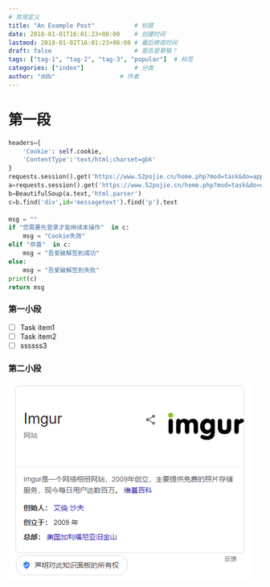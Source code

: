 ```yaml
---
# 常用定义
title: "An Example Post"           # 标题
date: 2018-01-01T16:01:23+08:00    # 创建时间
lastmod: 2018-01-02T16:01:23+08:00 # 最后修改时间
draft: false                       # 是否是草稿？
tags: ["tag-1", "tag-2", "tag-3", "popular"]  # 标签
categories: ["index"]              # 分类
author: "ddb"                  # 作者
---
```


# 第一段

``` python
headers={
	'Cookie': self.cookie,
	'ContentType':'text/html;charset=gbk'
}
requests.session().get('https://www.52pojie.cn/home.php?mod=task&do=apply&id=2',headers=headers)
a=requests.session().get('https://www.52pojie.cn/home.php?mod=task&do=draw&id=2',headers=headers)
b=BeautifulSoup(a.text,'html.parser')          
c=b.find('div',id='messagetext').find('p').text

msg = ""
if "您需要先登录才能继续本操作"  in c: 
	msg = "Cookie失效"
elif "恭喜"  in c:
	msg = "吾爱破解签到成功"
else:
	msg = "吾爱破解签到失败"
print(c)
return msg
```
### 第一小段

- [ ] Task item1
- [ ] Task item2
- [ ] ssssss3

### 第二小段

![enter description here](./images/1605105112171.png)